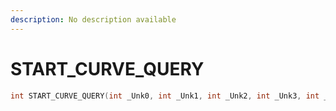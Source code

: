 ```yaml
---
description: No description available 
---
```


# START_CURVE_QUERY

```cpp
int START_CURVE_QUERY(int _Unk0, int _Unk1, int _Unk2, int _Unk3, int _Unk4, int _Unk5, int _Unk6, int _Unk7, int _Unk8);
```